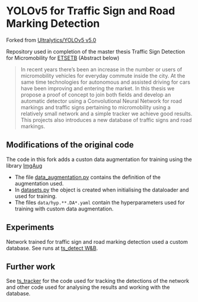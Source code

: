 # YOLOv5 for Traffic Sign and Road Marking Detection

Forked from [Ultralytics/YOLOv5 v5.0](https://github.com/ultralytics/yolov5/releases/tag/v5.0)

Repository used in completion of the master thesis Traffic Sign Detection for Micromobility for [ETSETB](telecos.upc.edu/en) (Abstract below)

> In recent years there’s been an increase in the number or users of micromobility vehicles for everyday commute inside the city. At the same time technologies for autonomous and assisted driving for cars have been improving and entering the market. In this thesis we propose a proof of concept to join both fields and develop an automatic detector using a Convolutional Neural Network for road markings and traffic signs pertaining to micromobility using a relatively small network and a simple tracker we achieve good results. This projects also introduces a new database of traffic signs and road markings.

## Modifications of the original code

The code in this fork adds a custon data augmentation for training using the library [ImgAug](https://github.com/aleju/imgaug)

  - The file [data_augmentation.py](utils/data_augmentation.py) contains the definition of the augmentation used.
  - In [datasets.py](utils/datasets.py) the object is created when initialising the dataloader and used for training.
  - The files `data/hyp.**.DA*.yaml` contain the hyperparameters used for training with custom data augmentation.


## Experiments

Network trained for traffic sign and road marking detection used a custom database. See runs at [ts_detect W&B](https://wandb.ai/ebayo/ts_detect).


## Further work

See [ts_tracker](https://github.com/ebayo/ts_tracker) for the code used for tracking the detections of the network and other code used for analysing the results and working with the database.

